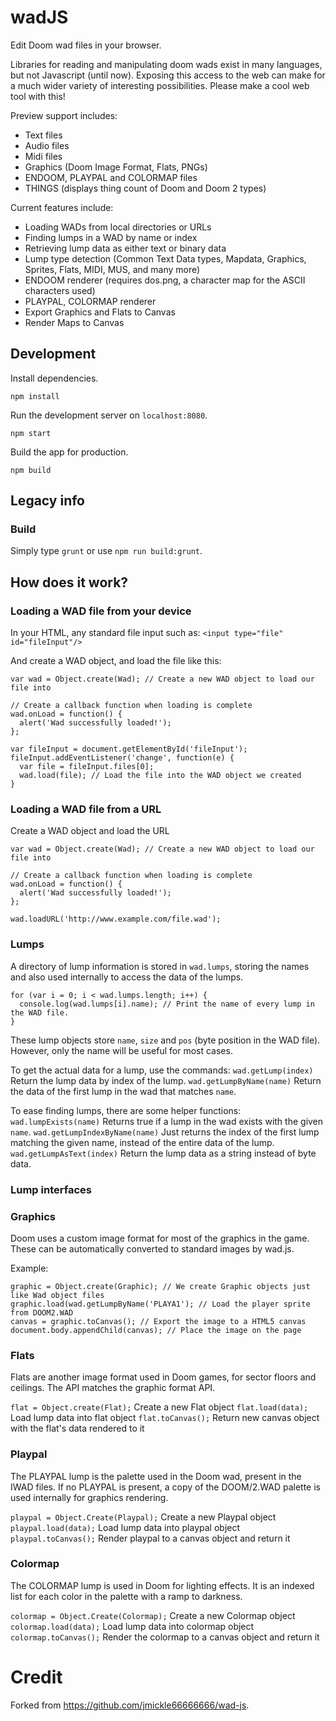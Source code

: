 # wadJS

Edit Doom wad files in your browser.

Libraries for reading and manipulating doom wads exist in many languages, but not Javascript (until now). Exposing this access to the web can make for a much wider variety of interesting possibilities. Please make a cool web tool with this!


Preview support includes:
* Text files
* Audio files
* Midi files
* Graphics (Doom Image Format, Flats, PNGs)
* ENDOOM, PLAYPAL and COLORMAP files
* THINGS (displays thing count of Doom and Doom 2 types)

Current features include:
* Loading WADs from local directories or URLs
* Finding lumps in a WAD by name or index
* Retrieving lump data as either text or binary data
* Lump type detection (Common Text Data types, Mapdata, Graphics, Sprites, Flats, MIDI, MUS, and many more)
* ENDOOM renderer (requires dos.png, a character map for the ASCII characters used)
* PLAYPAL, COLORMAP renderer
* Export Graphics and Flats to Canvas
* Render Maps to Canvas

## Development

Install dependencies.

```
npm install

```

Run the development server on `localhost:8080`.

```
npm start
```

Build the app for production.

```
npm build
```



## Legacy info

### Build

Simply type `grunt` or use `npm run build:grunt`.

## How does it work?

### Loading a WAD file from your device

In your HTML, any standard file input such as:
`<input type="file" id="fileInput"/>`

And create a WAD object, and load the file like this:
```
var wad = Object.create(Wad); // Create a new WAD object to load our file into

// Create a callback function when loading is complete
wad.onLoad = function() {
  alert('Wad successfully loaded!');
};

var fileInput = document.getElementById('fileInput');
fileInput.addEventListener('change', function(e) {
  var file = fileInput.files[0];
  wad.load(file); // Load the file into the WAD object we created
}
```

### Loading a WAD file from a URL

Create a WAD object and load the URL
```
var wad = Object.create(Wad); // Create a new WAD object to load our file into

// Create a callback function when loading is complete
wad.onLoad = function() {
  alert('Wad successfully loaded!');
}; 

wad.loadURL('http://www.example.com/file.wad');
```

### Lumps

A directory of lump information is stored in `wad.lumps`, storing the names and also used internally to access the data of the lumps.
```
for (var i = 0; i < wad.lumps.length; i++) {
  console.log(wad.lumps[i].name); // Print the name of every lump in the WAD file.
}
```

These lump objects store `name`, `size` and `pos` (byte position in the WAD file). However, only the name will be useful for most cases.

To get the actual data for a lump, use the commands:
`wad.getLump(index)` 
Return the lump data by index of the lump.
`wad.getLumpByName(name)` 
Return the data of the first lump in the wad that matches `name`.

To ease finding lumps, there are some helper functions:
`wad.lumpExists(name)` 
Returns true if a lump in the wad exists with the given `name`.
`wad.getLumpIndexByName(name)` 
Just returns the index of the first lump matching the given name, instead of the entire data of the lump.
`wad.getLumpAsText(index)` 
Return the lump data as a string instead of byte data.

### Lump interfaces

### Graphics

Doom uses a custom image format for most of the graphics in the game. These can be automatically converted to standard images by wad.js.

Example:
```
graphic = Object.create(Graphic); // We create Graphic objects just like Wad object files
graphic.load(wad.getLumpByName('PLAYA1'); // Load the player sprite from DOOM2.WAD
canvas = graphic.toCanvas(); // Export the image to a HTML5 canvas
document.body.appendChild(canvas); // Place the image on the page
```

### Flats

Flats are another image format used in Doom games, for sector floors and ceilings. The API matches the graphic format API.

`flat = Object.create(Flat);` 
Create a new Flat object
`flat.load(data);` 
Load lump data into flat object
`flat.toCanvas();` 
Return new canvas object with the flat's data rendered to it

### Playpal

The PLAYPAL lump is the palette used in the Doom wad, present in the IWAD files. If no PLAYPAL is present, a copy of the DOOM/2.WAD palette is used internally for graphics rendering.

`playpal = Object.Create(Playpal);` 
Create a new Playpal object
`playpal.load(data);` 
Load lump data into playpal object
`playpal.toCanvas();` 
Render playpal to a canvas object and return it

### Colormap

The COLORMAP lump is used in Doom for lighting effects. It is an indexed list for each color in the palette with a ramp to darkness.

`colormap = Object.Create(Colormap);` 
Create a new Colormap object
`colormap.load(data);` 
Load lump data into colormap object
`colormap.toCanvas();`
Render the colormap to a canvas object and return it

# Credit

Forked from <https://github.com/jmickle66666666/wad-js>.